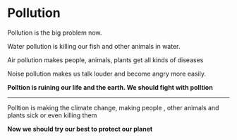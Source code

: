 # Pollution



Pollution is the big problem now.

Water pollution is killing our fish and other animals in water.

Air pollution makes people, animals, plants get all kinds of diseases 

Noise pollution makes us talk louder and become angry more easily.



**Polltion is ruining our life and the earth. We should fight with polltion**

---



Polltion is making the climate change, making people , other animals and plants sick or even killing them



**Now we should try our best to protect our planet**

